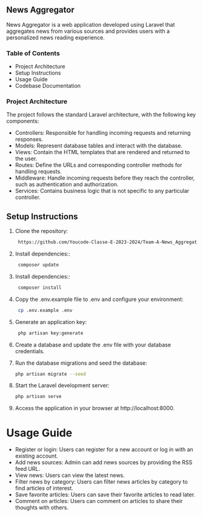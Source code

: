 
## News Aggregator

News Aggregator is a web application developed using Laravel that aggregates news from various sources and provides users with a personalized news reading experience.

### Table of Contents
- Project Architecture
- Setup Instructions
- Usage Guide
- Codebase Documentation


### Project Architecture
The project follows the standard Laravel architecture, with the following key components:
- Controllers: Responsible for handling incoming requests and returning responses.
- Models: Represent database tables and interact with the database.
- Views: Contain the HTML templates that are rendered and returned to the user.
- Routes: Define the URLs and corresponding controller methods for handling requests.
- Middleware: Handle incoming requests before they reach the controller, such as authentication and authorization.
- Services: Contains business logic that is not specific to any particular controller.

## Setup Instructions

1. Clone the repository:
   ```bash
    https://github.com/Youcode-Classe-E-2023-2024/Team-A-News_Aggregator.git

2. Install dependencies::
   ```bash
    composer update

3. Install dependencies::
   ```bash
    composer install

4. Copy the .env.example file to .env and configure your environment:
   ```bash
    cp .env.example .env

5. Generate an application key:
   ```bash
    php artisan key:generate
   
6. Create a database and update the .env file with your database credentials.

7. Run the database migrations and seed the database:
    ```bash
    php artisan migrate --seed

8. Start the Laravel development server:
    ```bash
    php artisan serve

9. Access the application in your browser at http://localhost:8000.

# Usage Guide


- Register or login: Users can register for a new account or log in with an existing account.
- Add news sources: Admin can add news sources by providing the RSS feed URL.
- View news: Users can view the latest news.
- Filter news by category: Users can filter news articles by category to find articles of interest.
- Save favorite articles: Users can save their favorite articles to read later.
- Comment on articles: Users can comment on articles to share their thoughts with others.

